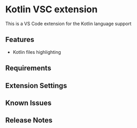 # Kotlin VSC extension

This is a VS Code extension for the Kotlin language support

## Features

* Kotlin files highlighting

## Requirements

## Extension Settings

## Known Issues

## Release Notes
